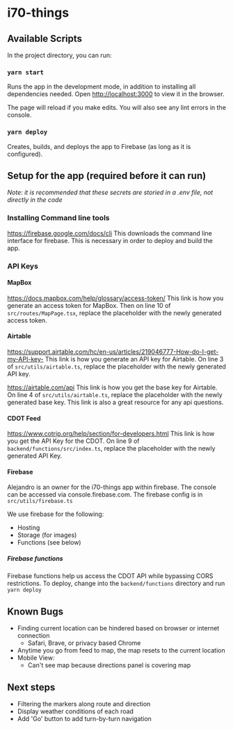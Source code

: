 # i70-things

## Available Scripts

In the project directory, you can run:

### `yarn start`

Runs the app in the development mode, in addition to installing all dependencies needed.
Open [http://localhost:3000](http://localhost:3000) to view it in the browser.

The page will reload if you make edits.
You will also see any lint errors in the console.

### `yarn deploy`

Creates, builds, and deploys the app to Firebase (as long as it is configured).

## Setup for the app (required before it can run)

_Note: it is recommended that these secrets are storied in a .env file, not directly in the code_

### Installing Command line tools

https://firebase.google.com/docs/cli
This downloads the command line interface for firebase. This is necessary in order to deploy and build the app.

### API Keys

#### MapBox

https://docs.mapbox.com/help/glossary/access-token/
This link is how you generate an access token for MapBox. Then on line 10 of `src/routes/MapPage.tsx`, replace the placeholder with the newly generated access token.

#### Airtable

https://support.airtable.com/hc/en-us/articles/219046777-How-do-I-get-my-API-key-
This link is how you generate an API key for Airtable. On line 3 of `src/utils/airtable.ts`, replace the placeholder with the newly generated API key.

https://airtable.com/api
This link is how you get the base key for Airtable. On line 4 of `src/utils/airtable.ts`, replace the placeholder with the newly generated base key.
This link is also a great resource for any api questions.

#### CDOT Feed

https://www.cotrip.org/help/section/for-developers.html
This link is how you get the API Key for the CDOT. On line 9 of `backend/functions/src/index.ts`, replace the placeholder with the newly generated API Key.

#### Firebase

Alejandro is an owner for the i70-things app within firebase. The console can be accessed via console.firebase.com.
The firebase config is in `src/utils/firebase.ts`

We use firebase for the following:

- Hosting
- Storage (for images)
- Functions (see below)

##### Firebase functions

Firebase functions help us access the CDOT API while bypassing CORS restrictions. To deploy, change into the `backend/functions` directory and run `yarn deploy`

## Known Bugs

- Finding current location can be hindered based on browser or internet connection
  - Safari, Brave, or privacy based Chrome
- Anytime you go from feed to map, the map resets to the current location
- Mobile View:
  - Can't see map because directions panel is covering map

## Next steps

- Filtering the markers along route and direction
- Display weather conditions of each road
- Add 'Go' button to add turn-by-turn navigation
